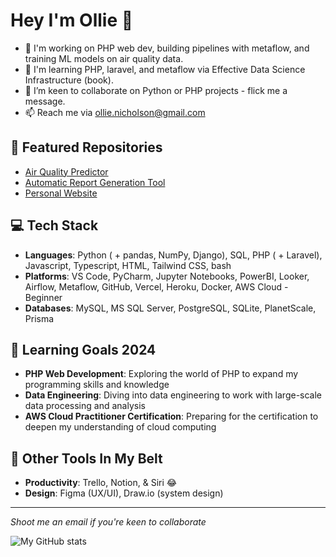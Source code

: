 # Hey I'm Ollie 👋

- 🔭 I'm working on PHP web dev, building pipelines with metaflow, and training ML models on air quality data.
- 🌱 I'm learning PHP, laravel, and metaflow via Effective Data Science Infrastructure (book). 
- 👯 I’m keen to collaborate on Python or PHP projects - flick me a message.
- 📫 Reach me via ollie.nicholson@gmail.com

## 🚀 Featured Repositories 
- [Air Quality Predictor](https://github.com/ollienicholson/air_quality_prediction.git)
- [Automatic Report Generation Tool](https://github.com/ollienicholson/DocGenerator.git)
- [Personal Website](https://github.com/ollienicholson/website1.0.git)

## 💻 Tech Stack
- **Languages**: Python ( + pandas, NumPy, Django), SQL, PHP ( + Laravel), Javascript, Typescript, HTML, Tailwind CSS, bash
- **Platforms**: VS Code, PyCharm, Jupyter Notebooks, PowerBI, Looker, Airflow, Metaflow, GitHub, Vercel, Heroku, Docker, AWS Cloud - Beginner
- **Databases**: MySQL, MS SQL Server, PostgreSQL, SQLite, PlanetScale, Prisma

## 🌱 Learning Goals 2024
- **PHP Web Development**: Exploring the world of PHP to expand my programming skills and knowledge
- **Data Engineering**: Diving into data engineering to work with large-scale data processing and analysis
- **AWS Cloud Practitioner Certification**: Preparing for the certification to deepen my understanding of cloud computing

## 🔧 Other Tools In My Belt
- **Productivity**: Trello, Notion, & Siri 😂
- **Design**: Figma (UX/UI), Draw.io (system design)

---

*Shoot me an email if you're keen to collaborate*

![My GitHub stats](https://github-readme-stats.vercel.app/api?username=ollienicholson&show_icons=true&theme=transparent&title_color=0096ff)
